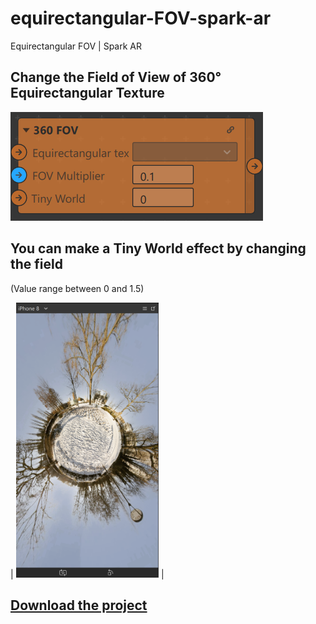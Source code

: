 # equirectangular-FOV-spark-ar
Equirectangular FOV | Spark AR

## Change the Field of View of 360° Equirectangular Texture

![](./demo-assets/360_fov_patch.png)


## You can make a Tiny World effect by changing the field 
(Value range between 0 and 1.5)

| <img src="./demo-assets/tiny-world.png" height="440"> |


## [Download the project](https://github.com/rcaio/equirectangular-FOV-spark-ar/archive/refs/heads/main.zip)
